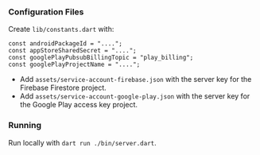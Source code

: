 ### Configuration Files

Create `lib/constants.dart` with:

```
const androidPackageId = "....";
const appStoreSharedSecret = "....";
const googlePlayPubsubBillingTopic = "play_billing";
const googlePlayProjectName = "....";
```

- Add `assets/service-account-firebase.json` with the server key for the Firebase Firestore project.
- Add `assets/service-account-google-play.json` with the server key for the Google Play access key project.

### Running

Run locally with `dart run ./bin/server.dart`.
